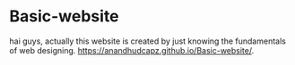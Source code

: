 # Basic-website
hai guys, actually this website is created by just knowing the fundamentals of web designing.
https://anandhudcapz.github.io/Basic-website/.

